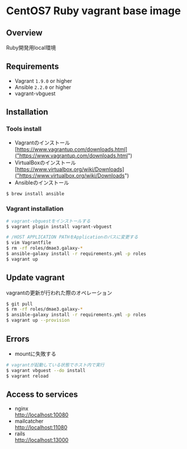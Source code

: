 # CentOS7 Ruby vagrant base image
## Overview  
Ruby開発用local環境

## Requirements
* Vagrant `1.9.0` or higher
* Ansible `2.2.0` or higher
* vagrant-vbguest

## Installation
### Tools install
* Vagrantのインストール  
  [https://www.vagrantup.com/downloads.html]("https://www.vagrantup.com/downloads.html")
* VirtualBoxのインストール  
  [https://www.virtualbox.org/wiki/Downloads]("https://www.virtualbox.org/wiki/Downloads")
* Ansibleのインストール  
```bash
$ brew install ansible
```

### Vagrant installation
```bash
# vagrant-vbguestをインストールする
$ vagrant plugin install vagrant-vbguest

# /HOST APPLICATION PATHをApplicationのパスに変更する
$ vim Vagrantfile
$ rm -rf roles/dmae3.galaxy-*
$ ansible-galaxy install -r requirements.yml -p roles
$ vagrant up
```

## Update vagrant
vagrantの更新が行われた際のオペレーション
```bash
$ git pull
$ rm -rf roles/dmae3.galaxy-*
$ ansible-galaxy install -r requirements.yml -p roles
$ vagrant up --provision
```

## Errors
* mountに失敗する
```bash
# vagrantが起動している状態でホスト内で実行
$ vagrant vbguest --do install
$ vagrant reload
```

## Access to services
* nginx  
[http://localhost:10080]("http://localhost:10080")
* mailcatcher  
[http://localhost:11080]("http://localhost:11080")
* rails  
[http://localhost:13000]("http://localhost:13000")
